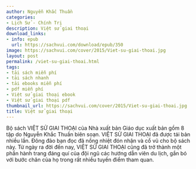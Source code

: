 ```yaml
---
author: Nguyễn Khắc Thuần
categories:
- Lịch Sử - Chính Trị
description: Việt sử giai thoại
download_links:
- info: epub
  url: https://sachvui.com/download/epub/350
image: https://sachvui.com/cover/2015/Viet-su-giai-thoai.jpg
layout: post
permalink: /viet-su-giai-thoai.html
tags:
- tải sách miễn phí
- tải sách nhanh
- tải ebooks miễn phí
- pdf miễn phí
- Việt sử giai thoại ebook
- Việt sử giai thoại pdf
thumbnail_url: https://sachvui.com/cover/2015/Viet-su-giai-thoai.jpg
title: Việt sử giai thoại
---
```


 <div class="item-desc text-justify"> Bộ sách VIỆT SỬ GIAI THOẠI của Nhà xuất bản Giáo dục xuất bản gồm 8 tập do Nguyễn Khắc Thuần biên soạn. VIỆT SỬ GIAI THOẠI đã được tái bản nhiều lần. Đông đảo bạn đọc đã nồng nhiệt đón nhận và cổ vũ cho bộ sách này. Từ ngày ra đời đến nay, VIỆT SỬ GIAI THOẠI cũng đã trở thành một phần hành trang đáng quí của đội ngũ các hướng dẫn viên du lịch, gắn bó với bước chân của họ trong rất nhiều tuyến điểm tham quan. </div>